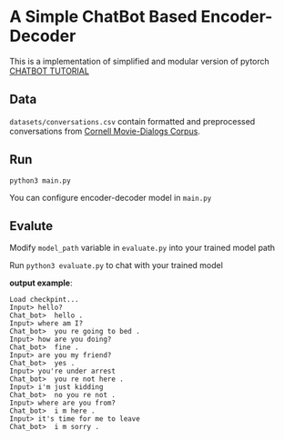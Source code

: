 # A Simple ChatBot Based Encoder-Decoder

This is a  implementation of simplified and modular version of pytorch [CHATBOT TUTORIAL](https://pytorch.org/tutorials/beginner/chatbot_tutorial.html)



## Data

`datasets/conversations.csv` contain formatted and preprocessed conversations from [Cornell Movie-Dialogs Corpus](https://www.cs.cornell.edu/~cristian/Cornell_Movie-Dialogs_Corpus.html).



## Run

`python3 main.py`

You can configure encoder-decoder model in `main.py`



## Evalute

Modify `model_path` variable in `evaluate.py` into your trained model path

Run `python3 evaluate.py` to chat with your trained model



**output example**:

```shell
Load checkpint...
Input> hello?
Chat_bot>  hello .
Input> where am I?
Chat_bot>  you re going to bed .
Input> how are you doing?
Chat_bot>  fine .
Input> are you my friend?
Chat_bot>  yes .
Input> you're under arrest
Chat_bot>  you re not here .
Input> i'm just kidding
Chat_bot>  no you re not .
Input> where are you from?
Chat_bot>  i m here .
Input> it's time for me to leave
Chat_bot>  i m sorry .

```




